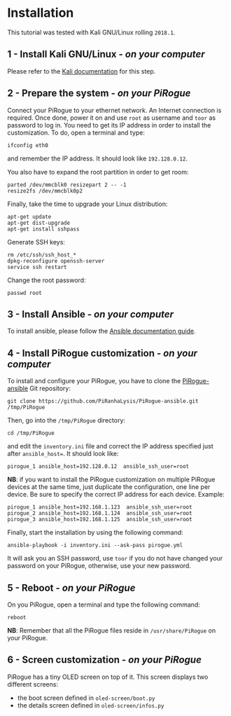# Installation
This tutorial was tested with Kali GNU/Linux rolling `2018.1`.

## 1 - Install Kali GNU/Linux - _on your computer_
Please refer to the [Kali documentation](https://docs.kali.org/kali-on-arm/install-kali-linux-arm-raspberry-pi) for this step.

## 2 - Prepare the system - _on your PiRogue_
Connect your PiRogue to your ethernet network. An Internet connection is required. Once done, power it on and use `root` as username and `toor` as password to log in.
You need to get its IP address in order to install the customization. To do, open a terminal and type:
```
ifconfig eth0
```
and remember the IP address. It should look like `192.128.0.12`.

You also have to expand the root partition in order to get room: 
```
parted /dev/mmcblk0 resizepart 2 -- -1
resize2fs /dev/mmcblk0p2
```

Finally, take the time to upgrade your Linux distribution:
```
apt-get update
apt-get dist-upgrade
apt-get install sshpass
```

Generate SSH keys: 
```
rm /etc/ssh/ssh_host_*
dpkg-reconfigure openssh-server
service ssh restart
```

Change the root password:
```
passwd root
```

## 3 - Install Ansible - _on your computer_
To install ansible, please follow the [Ansible documentation guide](https://docs.ansible.com/ansible/latest/installation_guide/intro_installation.html).

## 4 - Install PiRogue customization - _on your computer_
To install and configure your PiRogue, you have to clone the [PiRogue-ansible](https://github.com/PiRanhaLysis/PiRogue-ansible) Git repository:
```
git clone https://github.com/PiRanhaLysis/PiRogue-ansible.git /tmp/PiRogue
```

Then, go into the `/tmp/PiRogue` directory:
```
cd /tmp/PiRogue
```
and edit the `inventory.ini` file and correct the IP address specified just after `ansible_host=`. It should look like:
```
pirogue_1 ansible_host=192.128.0.12  ansible_ssh_user=root
```

**NB**: if you want to install the PiRogue customization on multiple PiRogue devices at the same time, just duplicate the configuration, one line per device. Be sure to specify the correct IP address for each device. Example:
```
pirogue_1 ansible_host=192.168.1.123  ansible_ssh_user=root
pirogue_2 ansible_host=192.168.1.124  ansible_ssh_user=root
pirogue_3 ansible_host=192.168.1.125  ansible_ssh_user=root
```

Finally, start the installation by using the following command:
```
ansible-playbook -i inventory.ini --ask-pass pirogue.yml
```
It will ask you an SSH password, use `toor` if you do not have changed your password on your PiRogue, otherwise, use your new password.

## 5 - Reboot - _on your PiRogue_
On you PiRogue, open a terminal and type the following command:
```
reboot
```
**NB**: Remember that all the PiRogue files reside in `/usr/share/PiRogue` on your PiRogue.

## 6 - Screen customization - _on your PiRogue_
PiRogue has a tiny OLED screen on top of it. This screen displays two different screens:
*  the boot screen defined in `oled-screen/boot.py`
*  the details screen defined in `oled-screen/infos.py`